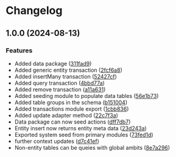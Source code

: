 # Changelog

## 1.0.0 (2024-08-13)


### Features

* Added data package ([311fad9](https://github.com/do-ob-io/core/commit/311fad90a90677e86e03b9bb924abd2a61c8718a))
* Added generic entity transaction ([2fcf6a8](https://github.com/do-ob-io/core/commit/2fcf6a86310d521363a8cb0e2a5c60bb3fe48222))
* Added insertMany transaction ([52427cf](https://github.com/do-ob-io/core/commit/52427cf342ee35d6b3c6e05dcff81b027edbad27))
* Added query transaction ([4bbd77a](https://github.com/do-ob-io/core/commit/4bbd77a601241842b00d668fd7a5ed25a5f066e0))
* Added remove transaction ([a11a631](https://github.com/do-ob-io/core/commit/a11a6311363772114e37944657122d99be2c14b9))
* Added seeding module to populate data tables ([56e1b73](https://github.com/do-ob-io/core/commit/56e1b738bf499704128e627e48bc98165350ba5e))
* Added table groups in the schema ([b151004](https://github.com/do-ob-io/core/commit/b151004d9a2edd237e58edb5d5d1bd990fc28e7d))
* Added transactions module export ([1cbb836](https://github.com/do-ob-io/core/commit/1cbb836d11f74b81b9c91f55775f122a4990301b))
* Added update adapter method ([22c7f3a](https://github.com/do-ob-io/core/commit/22c7f3a3d327aed93b0f50a617a8fe77c648f566))
* Data package can now seed actions ([dff7db7](https://github.com/do-ob-io/core/commit/dff7db7581e52f263b910d5ce67133d1104341c0))
* Entity insert now returns entity meta data ([23d243a](https://github.com/do-ob-io/core/commit/23d243a1b811bf7576fcae7bc8a9c0982c8431db))
* Exported system seed from primary modules ([73fed1d](https://github.com/do-ob-io/core/commit/73fed1d5fe09ba3edf25b86627147e9f3235afe4))
* further context updates ([d7c41ef](https://github.com/do-ob-io/core/commit/d7c41effa05c41154803dbc192eec0699cee0bec))
* Non-entity tables can be queies with global ambits ([8e7a296](https://github.com/do-ob-io/core/commit/8e7a296cbdfb68179990018d54e97a9c05164c44))
